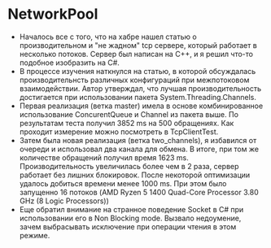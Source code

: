 # NetworkPool

* Началось все с того, чтo на хабре нашел статью о производительном и "не жадном" tcp сервере, который работает в несколько потоков. Сервер был написан на С++, и я решил что-то подобное изобразить на C#. 
* В процессе изучения наткнулся на статью, в которой обсуждалась производительнсть различныx конфигураций при межпотоковом взаимодействии. Автор утверждал, что лучшая производительность достигается при использовании пакета System.Threading.Channels. 
* Первая реализация (ветка master) имела в основе комбинированное использование ConcurentQueue и Channel из пакета выше. По результатам теста получил 3852 ms на 500 обращениях. Как проходит измерение можно посмотреть в TcpClientTest. 
* Затем была новая реализация (ветка two_channels), я избавился от очереди и использовал два канала для обмена. В итоге, при том же количестве обращений получил время 1623 ms. Производительность увеличилась более чем в 2 раза, сервер работает без лишних блокировок. После некоторой оптимизации удалось добиться времени менее 1000 ms. При этом было запущенно 16 потоков (AMD Ryzen 5 1400 Quad-Core Processor 3.80 GHz (8 Logic Processors))
* Еще обратил внимание на странное поведение Socket в C# при использовании его в Non Blocking mode. Вызвало недоумение, зачем выбрасывать исключение при операции чтения в этом режиме.
